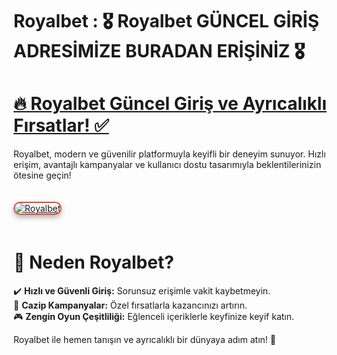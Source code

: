# Royalbet : 🎖️ Royalbet GÜNCEL GİRİŞ ADRESİMİZE BURADAN ERİŞİNİZ 🎖️
# <a href="https://cutt.ly/RoyalLink">🔥 Royalbet Güncel Giriş ve Ayrıcalıklı Fırsatlar! ✅</a>  
Royalbet, modern ve güvenilir platformuyla keyifli bir deneyim sunuyor. Hızlı erişim, avantajlı kampanyalar ve kullanıcı dostu tasarımıyla beklentilerinizin ötesine geçin!  

<a href="https://cutt.ly/RoyalLink" title="Royalbet Güncel Giriş">  
<img src="https://i.ibb.co/BtMhhf6/g-venligiris.jpg" alt="Royalbet" style="max-width: 100%; border: 2px solid #e74c3c; border-radius: 12px; box-shadow: 0 4px 8px rgba(0,0,0,0.3); margin: 20px 0;">  
</a>  

# 💎 Neden Royalbet?  
✔️ **Hızlı ve Güvenli Giriş:** Sorunsuz erişimle vakit kaybetmeyin.  
🌟 **Cazip Kampanyalar:** Özel fırsatlarla kazancınızı artırın.  
🎮 **Zengin Oyun Çeşitliliği:** Eğlenceli içeriklerle keyfinize keyif katın.  

Royalbet ile hemen tanışın ve ayrıcalıklı bir dünyaya adım atın! 🌟  
